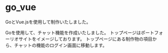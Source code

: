 # go_vue

GoとVue.jsを使用して制作いたしました。

Goを使用して、チャット機能を作成いたしました。
トップページはポートフォーリオサイトをイメージしております。
トップページにある制作物の項目から、チャットの機能のログイン画面に移動します。

